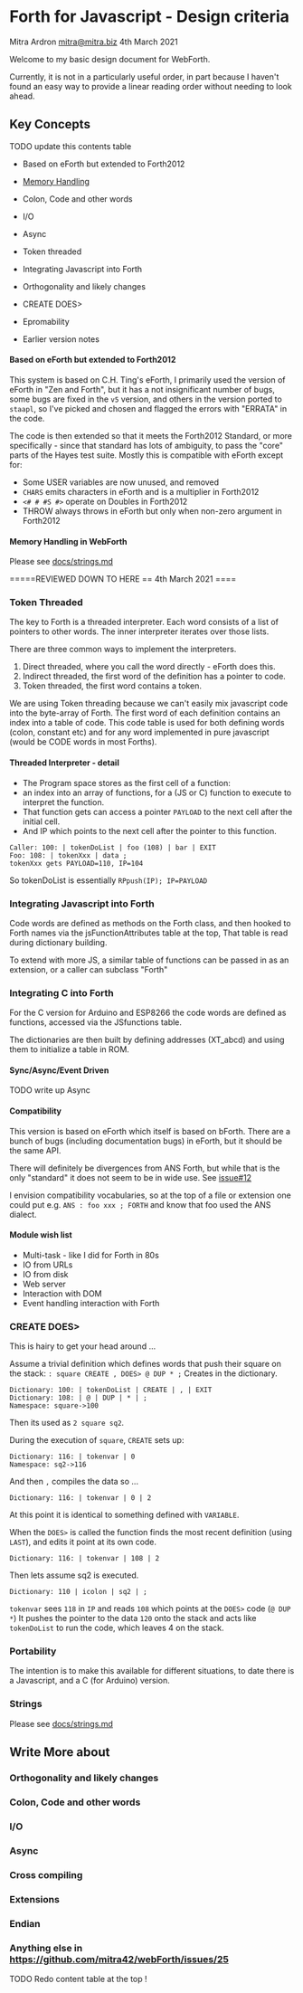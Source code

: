 # Forth for Javascript - Design criteria
Mitra Ardron <mitra@mitra.biz> 4th March 2021

Welcome to my basic design document for WebForth.  

Currently, it is not in a particularly useful order, in part because I haven't found an easy way to 
provide a linear reading order without needing to look ahead.  

## Key Concepts

TODO update this contents table

* Based on eForth but extended to Forth2012
* [Memory Handling](docs/Memory%20Handling.md)

* Colon, Code and other words
* I/O
* Async
* Token threaded
* Integrating Javascript into Forth
* Orthogonality and likely changes
* CREATE DOES>
* Epromability
* Earlier version notes

#### Based on eForth but extended to Forth2012
This system is based on C.H. Ting's eForth, 
I primarily used the version of eForth in "Zen and Forth", 
but it has a not insignificant number of bugs,
some bugs are fixed in the `v5` version, 
and others in the version ported to `staapl`, 
so I've picked and chosen and flagged the errors with "ERRATA" in the code. 

The code is then extended so that it meets the Forth2012 Standard, 
or more specifically - since that standard has lots of ambiguity, 
to pass the "core" parts of the Hayes test suite. 
Mostly this is compatible with eForth except for: 

* Some USER variables are now unused, and removed
* `CHARS` emits characters in eForth and is a multiplier in Forth2012
* `<# # #S #>` operate on Doubles in Forth2012
* THROW always throws in eForth but only when non-zero argument in Forth2012

#### Memory Handling in WebForth
Please see [docs/strings.md](docs/strings.md)

=====REVIEWED DOWN TO HERE == 4th March 2021 ====

### Token Threaded
The key to Forth is a threaded interpreter. 
Each word consists of a list of pointers to other words.
The inner interpreter iterates over those lists. 

There are three common ways to implement the interpreters. 

1. Direct threaded, where you call the word directly - eForth does this. 
2. Indirect threaded, the first word of the definition has a pointer to code. 
3. Token threaded, the first word contains a token. 

We are using Token threading 
because we can't easily mix javascript code into the byte-array of Forth.
The first word of each definition contains an index into a table of code. 
This code table is used for both defining words (colon, constant etc) 
and for any word implemented in pure javascript (would be CODE words in most Forths).

#### Threaded Interpreter - detail

* The Program space stores as the first cell of a function:
* an index into an array of functions,
  for a (JS or C) function to execute to interpret the function.
* That function gets can access a pointer `PAYLOAD` to the next cell after the initial cell.
* And IP which points to the next cell after the pointer to this function. 

```
Caller: 100: | tokenDoList | foo (108) | bar | EXIT 
Foo: 108: | tokenXxx | data ; 
tokenXxx gets PAYLOAD=110, IP=104
```

So tokenDoList is essentially `RPpush(IP); IP=PAYLOAD`


### Integrating Javascript into Forth 

Code words are defined as methods on the Forth class,
and then hooked to Forth names via the jsFunctionAttributes table at the top,
That table is read during dictionary building.

To extend with more JS, a similar table of functions can be passed in as an extension, 
or a caller can subclass "Forth"

### Integrating C into Forth
For the C version for Arduino and ESP8266 the code words are defined as functions, 
accessed via the JSfunctions table. 

The dictionaries are then built by defining addresses (XT_abcd) and using them to initialize
a table in ROM. 

#### Sync/Async/Event Driven
TODO write up Async

#### Compatibility
This version is based on eForth which itself is based on bForth.
There are a bunch of bugs (including documentation bugs) in eForth, but it should be the same API.

There will definitely be divergences from ANS Forth, 
but while that is the only "standard" it does not seem to be in wide use. 
See [issue#12](https://github.com/mitra42/webForth/issues/12)

I envision compatibility vocabularies, so at the top of a file or extension one could 
put e.g. `ANS : foo xxx ; FORTH` and know that foo used the ANS dialect.

#### Module wish list
* Multi-task - like I did for Forth in 80s
* IO from URLs
* IO from disk
* Web server
* Interaction with DOM
* Event handling interaction with Forth


### CREATE DOES>
This is hairy to get your head around ... 

Assume a trivial definition which defines words that push their square on the stack:
`: square CREATE , DOES> @ DUP * ;`
Creates in the dictionary. 
```
Dictionary: 100: | tokenDoList | CREATE | , | EXIT 
Dictionary: 108: | @ | DUP | * | ; 
Namespace: square->100
```
Then its used as `2 square sq2`.

During the execution of `square`, `CREATE` sets up:
```
Dictionary: 116: | tokenvar | 0
Namespace: sq2->116
```
And then `,` compiles the data so ...
```
Dictionary: 116: | tokenvar | 0 | 2
```
At this point it is identical to something defined with `VARIABLE`.

When the `DOES>` is called the function finds the most recent definition (using `LAST`), 
and edits it point at its own code.
```
Dictionary: 116: | tokenvar | 108 | 2
```
Then lets assume sq2 is executed.
```
Dictionary: 110 | icolon | sq2 | ; 
```
`tokenvar` sees `118` in `IP` and reads `108` which points at the `DOES>` code (`@ DUP *`)
It pushes the pointer to the data `120` onto the stack and acts like `tokenDoList` to run the code,
which leaves 4 on the stack.

### Portability
The intention is to make this available for different situations, 
to date there is a Javascript, and a C (for Arduino) version.

### Strings
Please see [docs/strings.md](docs/strings.md)

## Write More about

### Orthogonality and likely changes
### Colon, Code and other words
### I/O
### Async
### Cross compiling
### Extensions
### Endian
### Anything else in https://github.com/mitra42/webForth/issues/25

TODO Redo content table at the top ! 
